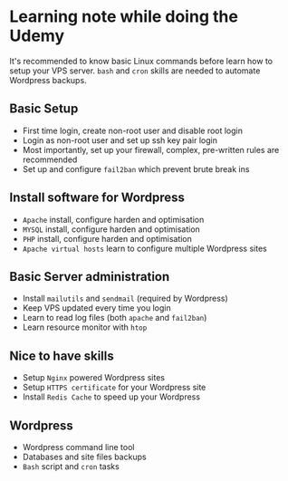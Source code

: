 # Learning note while doing the Udemy
It's recommended to know basic Linux commands before learn how to setup your VPS server. ``bash`` and ``cron`` skills are needed to automate Wordpress backups.

## Basic Setup
+ First time login, create non-root user and disable root login
+ Login as non-root user and set up ssh key pair login
+ Most importantly, set up your firewall, complex, pre-written rules are recommended
+ Set up and configure ``fail2ban`` which prevent brute break ins

## Install software for Wordpress
+ ``Apache`` install, configure harden and optimisation
+ ``MYSQL`` install, configure harden and optimisation
+ ``PHP`` install, configure harden and optimisation
+ ``Apache virtual hosts`` learn to configure multiple Wordpress sites

## Basic Server administration
+ Install ``mailutils`` and ``sendmail`` (required by Wordpress)
+ Keep VPS updated every time you login
+ Learn to read log files (both ``apache`` and ``fail2ban``)
+ Learn resource monitor with ``htop``

## Nice to have skills
+ Setup ``Nginx`` powered Wordpress sites
+ Setup ``HTTPS certificate`` for your Wordpress site
+ Install ``Redis Cache`` to speed up your Wordpress

## Wordpress
+ Wordpress command line tool
+ Databases and site files backups
+ ``Bash`` script and ``cron`` tasks
